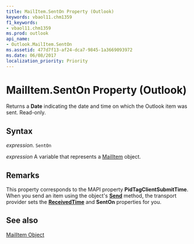 ```yaml
---
title: MailItem.SentOn Property (Outlook)
keywords: vbaol11.chm1359
f1_keywords:
- vbaol11.chm1359
ms.prod: outlook
api_name:
- Outlook.MailItem.SentOn
ms.assetid: 477d7f13-af24-dca7-9845-1a3669093972
ms.date: 06/08/2017
localization_priority: Priority
---
```



# MailItem.SentOn Property (Outlook)

Returns a  **Date** indicating the date and time on which the Outlook item was sent. Read-only.


## Syntax

_expression_. `SentOn`

_expression_ A variable that represents a [MailItem](./Outlook.MailItem.md) object.


## Remarks

This property corresponds to the MAPI property  **PidTagClientSubmitTime**. When you send an item using the object's **[Send](Outlook.MailItem.Send(method).md)** method, the transport provider sets the **[ReceivedTime](Outlook.MailItem.ReceivedTime.md)** and **SentOn** properties for you.


## See also


[MailItem Object](Outlook.MailItem.md)

